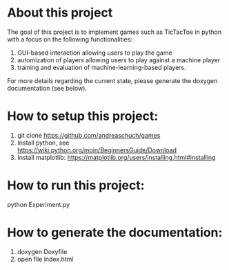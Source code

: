 # About this project
The goal of this project is to implement games such as TicTacToe in python with a focus on the following functionalities:
1. GUI-based interaction allowing users to play the game
2. automization of players allowing users to play against a machine player 
3. training and evaluation of machine-learning-based players.

For more details regarding the current state, please generate the doxygen documentation (see below).

# How to setup this project:
1. git clone https://github.com/andreaschuch/games
2. Install python, see https://wiki.python.org/moin/BeginnersGuide/Download
3. Install  matplotlib: https://matplotlib.org/users/installing.html#installing

# How to run this project:
python Experiment.py

# How to generate the documentation:
1. doxygen Doxyfile
2. open file index.html